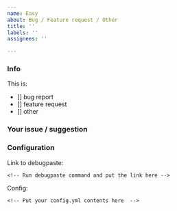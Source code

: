 ```yaml
---
name: Easy
about: Bug / Feature request / Other
title: ''
labels: ''
assignees: ''

---
```


### Info
<!--- Put [X] to select -->
This is:
- [] bug report
- [] feature request
- [] other

### Your issue / suggestion
<!-- Tell us how we could improve the plugin. Describe clearly and in detail. For stack traces use https://hastebin.com/ and share the link. -->

### Configuration
Link to debugpaste:
```
<!-- Run debugpaste command and put the link here -->
```
Config:
```
<!-- Put your config.yml contents here  -->
```
